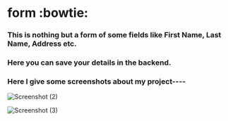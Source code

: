 # form :bowtie:

### This is nothing but a form of some fields like First Name, Last Name, Address etc.
### Here you can save your details in the backend.
### Here I give some screenshots about my project----

![Screenshot (2)](https://user-images.githubusercontent.com/43946793/114058145-d4fdc900-98b0-11eb-961f-5e3274c1fdb2.png)

![Screenshot (3)](https://user-images.githubusercontent.com/43946793/114058177-daf3aa00-98b0-11eb-8ae9-044c49e01692.png)
